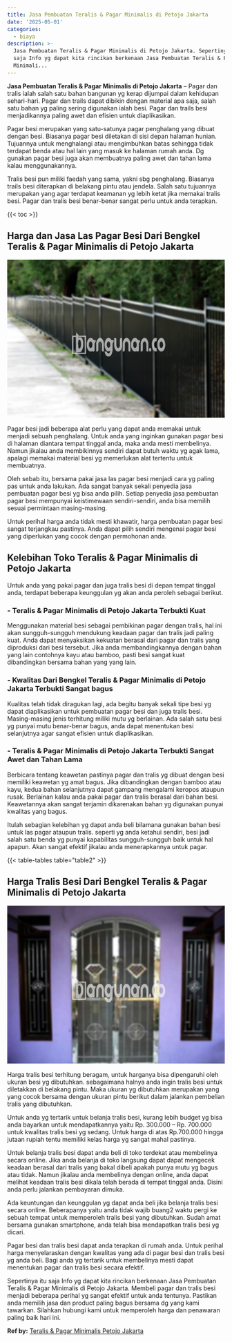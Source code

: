 ```yaml
---
title: Jasa Pembuatan Teralis & Pagar Minimalis di Petojo Jakarta
date: '2025-05-01'
categories:
  - biaya
description: >-
  Jasa Pembuatan Teralis & Pagar Minimalis di Petojo Jakarta. Sepertinya itu
  saja Info yg dapat kita rincikan berkenaan Jasa Pembuatan Teralis & Pagar
  Minimali...
---
```


**Jasa Pembuatan Teralis & Pagar Minimalis di Petojo Jakarta** – Pagar dan tralis ialah salah satu bahan bangunan yg kerap dijumpai dalam kehidupan sehari-hari. Pagar dan trails dapat dibikin dengan material apa saja, salah satu bahan yg paling sering digunakan ialah besi. Pagar dan trails besi menjadikannya paling awet dan efisien untuk diaplikasikan.

Pagar besi merupakan yang satu-satunya pagar penghalang yang dibuat dengan besi. Biasanya pagar besi diletakan di sisi depan halaman hunian. Tujuannya untuk menghalangi atau mengimbuhkan batas sehingga tidak terdapat benda atau hal lain yang masuk ke halaman rumah anda. Dg gunakan pagar besi juga akan membuatnya paling awet dan tahan lama kalau menggunakannya.

Tralis besi pun miliki faedah yang sama, yakni sbg penghalang. Biasanya trails besi diterapkan di belakang pintu atau jendela. Salah satu tujuannya merupakan yang agar terdapat keamanan yg lebih ketat jika memakai tralis besi. Pagar dan tralis besi benar-benar sangat perlu untuk anda terapkan.

{{< toc >}}

## Harga dan Jasa Las Pagar Besi Dari Bengkel Teralis & Pagar Minimalis di Petojo Jakarta

![Jasa Pembuatan Teralis & Pagar Minimalis di Petojo Jakarta](/images/pagar-minimalis-murah-64.png)

Pagar besi jadi beberapa alat perlu yang dapat anda memakai untuk menjadi sebuah penghalang. Untuk anda yang inginkan gunakan pagar besi di halaman diantara tempat tinggal anda, maka anda mesti membelinya. Namun jikalau anda membikinnya sendiri dapat butuh waktu yg agak lama, apalagi memakai material besi yg memerlukan alat tertentu untuk membuatnya.

Oleh sebab itu, bersama pakai jasa las pagar besi menjadi cara yg paling pas untuk anda lakukan. Ada sangat banyak sekali penyedia jasa pembuatan pagar besi yg bisa anda pilih. Setiap penyedia jasa pembuatan pagar besi mempunyai keistimewaan sendiri-sendiri, anda bisa memilih sesuai permintaan masing-masing.

Untuk perihal harga anda tidak mesti khawatir, harga pembuatan pagar besi sangat terjangkau pastinya. Anda dapat pilih sendiri mengenai pagar besi yang diperlukan yang cocok dengan permohonan anda.

## Kelebihan Toko Teralis & Pagar Minimalis di Petojo Jakarta

Untuk anda yang pakai pagar dan juga tralis besi di depan tempat tinggal anda, terdapat beberapa keunggulan yg akan anda peroleh sebagai berikut.

### \- Teralis & Pagar Minimalis di Petojo Jakarta Terbukti Kuat

Menggunakan material besi sebagai pembikinan pagar dengan tralis, hal ini akan sungguh-sungguh mendukung keadaan pagar dan tralis jadi paling kuat. Anda dapat menyaksikan kekuatan berasal dari pagar dan tralis yang diproduksi dari besi tersebut. Jika anda membandingkannya dengan bahan yang lain contohnya kayu atau bamboo, pasti besi sangat kuat dibandingkan bersama bahan yang yang lain.

### \- Kwalitas Dari Bengkel Teralis & Pagar Minimalis di Petojo Jakarta Terbukti Sangat bagus

Kualitas telah tidak diragukan lagi, ada begitu banyak sekali tipe besi yg dapat diaplikasikan untuk pembuatan pagar besi dan juga tralis besi. Masing-masing jenis terhitung miliki mutu yg berlainan. Ada salah satu besi yg punyai mutu benar-benar bagus, anda dapat menentukan besi selanjutnya agar sangat efisien untuk diaplikasikan.

### \- Teralis & Pagar Minimalis di Petojo Jakarta Terbukti Sangat Awet dan Tahan Lama

Berbicara tentang keawetan pastinya pagar dan tralis yg dibuat dengan besi memiliki keawetan yg amat bagus. Jika dibandingkan dengan bamboo atau kayu, kedua bahan selanjutnya dapat gampang mengalami keropos ataupun rusak. Berlainan kalau anda pakai pagar dan tralis berasal dari bahan besi. Keawetannya akan sangat terjamin dikarenakan bahan yg digunakan punyai kwalitas yang bagus.

Itulah sebagian kelebihan yg dapat anda beli bilamana gunakan bahan besi untuk las pagar ataupun tralis. seperti yg anda ketahui sendiri, besi jadi salah satu benda yg punyai kapabilitas sungguh-sungguh baik untuk hal apapun. Akan sangat efektif jikalau anda menerapkannya untuk pagar.

{{< table-tables table="table2" >}}

## Harga Tralis Besi Dari Bengkel Teralis & Pagar Minimalis di Petojo Jakarta

![Jasa Pembuatan Teralis & Pagar Minimalis di Petojo Jakarta](/images/teralis-minimalis-murah-18.png)

Harga tralis besi terhitung beragam, untuk harganya bisa dipengaruhi oleh ukuran besi yg dibutuhkan. sebagaimana halnya anda ingin tralis besi untuk diletakkan di belakang pintu. Maka ukuran yg dibutuhkan merupakan yang yang cocok bersama dengan ukuran pintu berikut dalam jalankan pembelian tralis yang dibutuhkan.

Untuk anda yg tertarik untuk belanja tralis besi, kurang lebih budget yg bisa anda bayarkan untuk mendapatkannya yaitu Rp. 300.000 – Rp. 700.000 untuk kwalitas tralis besi yg sedang. Untuk harga di atas Rp.700.000 hingga jutaan rupiah tentu memiliki kelas harga yg sangat mahal pastinya.

Untuk belanja tralis besi dapat anda beli di toko terdekat atau membelinya secara online. Jika anda belanja di toko langsung dapat dapat mengecek keadaan berasal dari tralis yang bakal dibeli apakah punya mutu yg bagus atau tidak. Namun jikalau anda membelinya dengan online, anda dapat melihat keadaan tralis besi dikala telah berada di tempat tinggal anda. Disini anda perlu jalankan pembayaran dimuka.

Ada keuntungan dan keunggulan yg dapat anda beli jika belanja tralis besi secara online. Beberapanya yaitu anda tidak wajib buang2 waktu pergi ke sebuah tempat untuk memperoleh tralis besi yang dibutuhkan. Sudah amat bersama gunakan smartphone, anda telah bisa mendapatkan tralis besi yg dicari.

Pagar besi dan tralis besi dapat anda terapkan di rumah anda. Untuk perihal harga menyelaraskan dengan kwalitas yang ada di pagar besi dan tralis besi yg anda beli. Bagi anda yg tertarik untuk membelinya mesti dapat menentukan pagar dan tralis besi secara efektif.

Sepertinya itu saja Info yg dapat kita rincikan berkenaan Jasa Pembuatan Teralis & Pagar Minimalis di Petojo Jakarta. Membeli pagar dan tralis besi menjadi beberapa perihal yg sangat efektif untuk anda tentunya. Pastikan anda memilih jasa dan product paling bagus bersama dg yang kami tawarkan. Silahkan hubungi kami untuk memperoleh harga dan penawaran paling baik hari ini.

**Ref by:** [Teralis & Pagar Minimalis Petojo Jakarta](https://id.wikipedia.org/wiki/Teralis)
